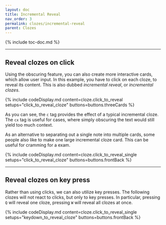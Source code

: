 ```yaml
---
layout: doc
title: Incremental Reveal
nav_order: 3
permalink: clozes/incremental-reveal
parent: Clozes
---
```


{% include toc-doc.md %}

---
## Reveal clozes on click

Using the obscuring feature, you can also create more interactive cards, which allow user input.
In this example, you have to click on each cloze, to reveal its content.
This is also dubbed _incremental reveal_, or _incremental clozes_.

{% include codeDisplay.md content=cloze.click_to_reveal setups="click_to_reveal_cloze" buttons=buttons.threeCards %}

As you can see, the `c` tag provides the effect of a typical incremental cloze.
The `cx` tag is useful for cases, where simply obscuring the text would still yield too much context.

As an alternative to separating out a single note into multiple cards, some people also like to make one large incremental cloze card.
This can be useful for cramming for a exam.

{% include codeDisplay.md content=cloze.click_to_reveal_single setups="click_to_reveal_cloze" buttons=buttons.frontBack %}

---
## Reveal clozes on key press

Rather than using clicks, we can also utilize key presses.
The following clozes will not react to clicks, but only to key presses.
In particular, pressing `Q` will reveal one cloze, pressing `W` will reveal all clozes at once.

{% include codeDisplay.md content=cloze.click_to_reveal_single setups="keydown_to_reveal_cloze" buttons=buttons.frontBack %}
